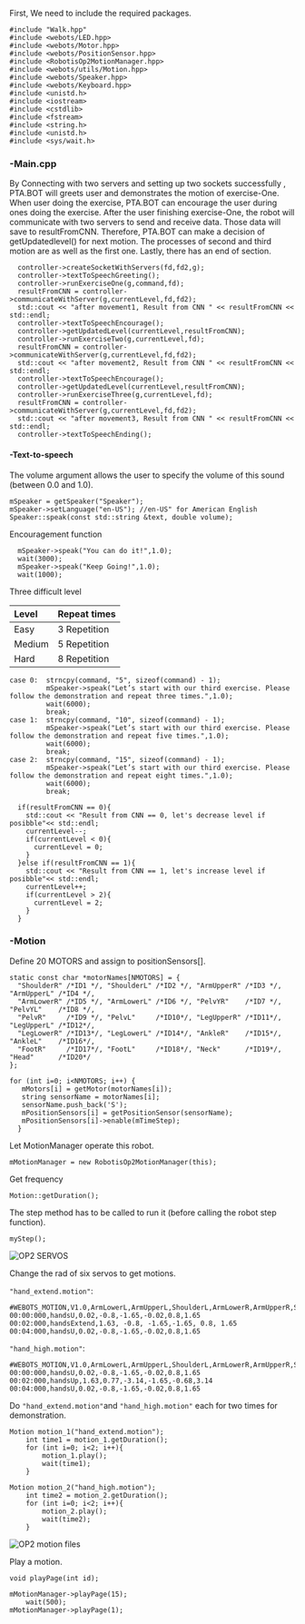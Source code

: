 First, We need to include the required packages.
```
#include "Walk.hpp"
#include <webots/LED.hpp>
#include <webots/Motor.hpp>
#include <webots/PositionSensor.hpp>
#include <RobotisOp2MotionManager.hpp>
#include <webots/utils/Motion.hpp>
#include <webots/Speaker.hpp>
#include <webots/Keyboard.hpp>
#include <unistd.h>
#include <iostream>
#include <cstdlib>
#include <fstream>
#include <string.h>
#include <unistd.h>
#include <sys/wait.h>
```
### -Main.cpp

By Connecting with two servers and setting up two sockets successfully , PTA.BOT will greets user and demonstrates the motion of exercise-One. When user doing the exercise, PTA.BOT can encourage the user during ones doing the exercise. After the user finishing exercise-One, the robot will communicate with two servers to send and receive data. Those data will save to resultFromCNN. Therefore, PTA.BOT can make a decision of getUpdatedlevel() for next motion. The processes of second and third motion are as well as the first one. Lastly, there has an end of section. 
```
  controller->createSocketWithServers(fd,fd2,g);
  controller->textToSpeechGreeting();
  controller->runExerciseOne(g,command,fd);
  resultFromCNN = controller->communicateWithServer(g,currentLevel,fd,fd2);
  std::cout << "after movement1, Result from CNN " << resultFromCNN << std::endl;
  controller->textToSpeechEncourage();
  controller->getUpdatedLevel(currentLevel,resultFromCNN);
  controller->runExerciseTwo(g,currentLevel,fd);
  resultFromCNN = controller->communicateWithServer(g,currentLevel,fd,fd2);
  std::cout << "after movement2, Result from CNN " << resultFromCNN << std::endl;
  controller->textToSpeechEncourage();
  controller->getUpdatedLevel(currentLevel,resultFromCNN);
  controller->runExerciseThree(g,currentLevel,fd);
  resultFromCNN = controller->communicateWithServer(g,currentLevel,fd,fd2);
  std::cout << "after movement3, Result from CNN " << resultFromCNN << std::endl;
  controller->textToSpeechEnding();
```

#### -Text-to-speech
The volume argument allows the user to specify the volume of this sound (between 0.0 and 1.0).
  ```
  mSpeaker = getSpeaker("Speaker");  
  mSpeaker->setLanguage("en-US"); //en-US" for American English
  Speaker::speak(const std::string &text, double volume);
  ```
Encouragement function
```
  mSpeaker->speak("You can do it!",1.0);
  wait(3000);
  mSpeaker->speak("Keep Going!",1.0);
  wait(1000);
```
Three difficult level

|Level |Repeat times|
|:-----|:-----------|
|Easy  |3 Repetition|
|Medium|5 Repetition|
|Hard  |8 Repetition|

```
case 0:  strncpy(command, "5", sizeof(command) - 1);
         mSpeaker->speak("Let’s start with our third exercise. Please follow the demonstration and repeat three times.",1.0);
         wait(6000); 
         break;
case 1:  strncpy(command, "10", sizeof(command) - 1);
         mSpeaker->speak("Let’s start with our third exercise. Please follow the demonstration and repeat five times.",1.0);
         wait(6000); 
         break;
case 2:  strncpy(command, "15", sizeof(command) - 1);
         mSpeaker->speak("Let’s start with our third exercise. Please follow the demonstration and repeat eight times.",1.0);
         wait(6000); 
         break;
```
```
  if(resultFromCNN == 0){
    std::cout << "Result from CNN == 0, let's decrease level if posibble"<< std::endl;
    currentLevel--;
    if(currentLevel < 0){
      currentLevel = 0;
    }
  }else if(resultFromCNN == 1){
    std::cout << "Result from CNN == 1, let's increase level if posibble"<< std::endl;
    currentLevel++;
    if(currentLevel > 2){
      currentLevel = 2;
    }
  }
```
### -Motion
Define 20 MOTORS and assign to positionSensors[].
```
static const char *motorNames[NMOTORS] = {
  "ShoulderR" /*ID1 */, "ShoulderL" /*ID2 */, "ArmUpperR" /*ID3 */, "ArmUpperL" /*ID4 */,
  "ArmLowerR" /*ID5 */, "ArmLowerL" /*ID6 */, "PelvYR"    /*ID7 */, "PelvYL"    /*ID8 */,
  "PelvR"     /*ID9 */, "PelvL"     /*ID10*/, "LegUpperR" /*ID11*/, "LegUpperL" /*ID12*/,
  "LegLowerR" /*ID13*/, "LegLowerL" /*ID14*/, "AnkleR"    /*ID15*/, "AnkleL"    /*ID16*/,
  "FootR"     /*ID17*/, "FootL"     /*ID18*/, "Neck"      /*ID19*/, "Head"      /*ID20*/
};

for (int i=0; i<NMOTORS; i++) {
   mMotors[i] = getMotor(motorNames[i]);
   string sensorName = motorNames[i];
   sensorName.push_back('S');
   mPositionSensors[i] = getPositionSensor(sensorName);
   mPositionSensors[i]->enable(mTimeStep);
  }
```

Let MotionManager operate this robot.
```
mMotionManager = new RobotisOp2MotionManager(this);
```
Get frequency
```
Motion::getDuration();
```
The step method has to be called to run it (before calling the robot step function).
```
myStep();
```

![OP2 SERVOS](https://raw.githubusercontent.com/omichel/webots-doc/master/robotis-op2/images/robotis_op2_servo_map.png)

Change the rad of six servos to get motions.

```"hand_extend.motion"```:
```
#WEBOTS_MOTION,V1.0,ArmLowerL,ArmUpperL,ShoulderL,ArmLowerR,ArmUpperR,ShoulderR
00:00:000,handsU,0.02,-0.8,-1.65,-0.02,0.8,1.65
00:02:000,handsExtend,1.63, -0.8, -1.65,-1.65, 0.8, 1.65
00:04:000,handsU,0.02,-0.8,-1.65,-0.02,0.8,1.65
```
`"hand_high.motion"`:
```
#WEBOTS_MOTION,V1.0,ArmLowerL,ArmUpperL,ShoulderL,ArmLowerR,ArmUpperR,ShoulderR
00:00:000,handsU,0.02,-0.8,-1.65,-0.02,0.8,1.65
00:02:000,handsUp,1.63,0.77,-3.14,-1.65,-0.68,3.14
00:04:000,handsU,0.02,-0.8,-1.65,-0.02,0.8,1.65
```
Do `"hand_extend.motion"`and `"hand_high.motion"` each for two times for demonstration.
```
Motion motion_1("hand_extend.motion");
    int time1 = motion_1.getDuration();
    for (int i=0; i<2; i++){
    	motion_1.play();
    	wait(time1);
    }
```
```
Motion motion_2("hand_high.motion");
    int time2 = motion_2.getDuration();
    for (int i=0; i<2; i++){
    	motion_2.play();
    	wait(time2);
    }
```
![OP2 motion files](https://i.imgur.com/PZbc2a2.png)

Play a motion.
```
void playPage(int id);
```
```
mMotionManager->playPage(15);
    wait(500);
mMotionManager->playPage(1);
```


